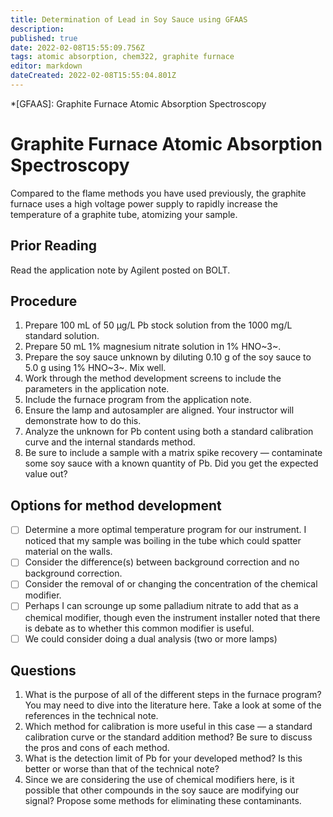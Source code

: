 ```yaml
---
title: Determination of Lead in Soy Sauce using GFAAS
description: 
published: true
date: 2022-02-08T15:55:09.756Z
tags: atomic absorption, chem322, graphite furnace
editor: markdown
dateCreated: 2022-02-08T15:55:04.801Z
---
```


*[GFAAS]: Graphite Furnace Atomic Absorption Spectroscopy

# Graphite Furnace Atomic Absorption Spectroscopy

Compared to the flame methods you have used previously, the graphite furnace uses a high voltage power supply to rapidly increase the temperature of a graphite tube, atomizing your sample.

## Prior Reading
Read the application note by Agilent posted on BOLT.

## Procedure

 1. Prepare 100 mL of 50 µg/L Pb stock solution from the 1000 mg/L standard solution.
 2. Prepare 50 mL 1% magnesium nitrate solution in 1% HNO~3~.
 3. Prepare the soy sauce unknown by diluting 0.10 g of the soy sauce to 5.0 g using 1% HNO~3~. Mix well.
 4. Work through the method development screens to include the parameters in the application note.
 5. Include the furnace program from the application note.
 6. Ensure the lamp and autosampler are aligned. Your instructor will demonstrate how to do this.
 7. Analyze the unknown for Pb content using both a standard calibration curve and the internal standards method.
 8. Be sure to include a sample with a matrix spike recovery &mdash; contaminate some soy sauce with a known quantity of Pb. Did you get the expected value out?
 
## Options for method development

 - [ ] Determine a more optimal temperature program for our instrument. I noticed that my sample was boiling in the tube which could spatter material on the walls.
 - [ ] Consider the difference(s) between background correction and no background correction.
 - [ ] Consider the removal of or changing the concentration of the chemical modifier.
 - [ ] Perhaps I can scrounge up some palladium nitrate to add that as a chemical modifier, though even the instrument installer noted that there is debate as to whether this common modifier is useful.
 - [ ] We could consider doing a dual analysis (two or more lamps)
 
## Questions
 1. What is the purpose of all of the different steps in the furnace program? You may need to dive into the literature here. Take a look at some of the references in the technical note.
 2. Which method for calibration is more useful in this case &mdash; a standard calibration curve or the standard addition method? Be sure to discuss the pros and cons of each method.
 2. What is the detection limit of Pb for your developed method? Is this better or worse than that of the technical note?
 2. Since we are considering the use of chemical modifiers here, is it possible that other compounds in the soy sauce are modifying our signal? Propose some methods for eliminating these contaminants.